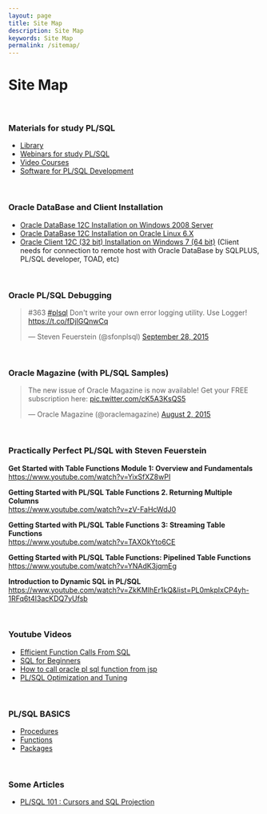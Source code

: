 ```yaml
---
layout: page
title: Site Map
description: Site Map
keywords: Site Map
permalink: /sitemap/
---
```


# Site Map

<br/>

### Materials for study PL/SQL

<ul>
    <li><a href="/library/">Library</a></li>
    <li><a href="/webinars/">Webinars for study PL/SQL</a></li>
    <li><a href="/video-courses/">Video Courses</a></li>
    <li><a href="/software/">Software for PL/SQL Development</a></li>
</ul>

<br/>

### Oracle DataBase and Client Installation

<ul>
    <li><a href="http://oracledba.net/database/installation/single-instance/simple/windows/2008/oracle/12.1/">Oracle DataBase 12C Installation on Windows 2008 Server</a></li>
    <li><a href="http://oracledba.net/database/installation/single-instance/simple/linux/6.7/oracle/12.1/">Oracle DataBase 12C Installation on Oracle Linux 6.X</a></li>
    <li><a href="http://oracledba.net/client/installation/windows/7/oracle/12.1/">Oracle Client 12C (32 bit) Installation on Windows 7 (64 bit)</a> (Client needs for connection to remote host with Oracle DataBase by SQLPLUS, PL/SQL developer, TOAD, etc)</li>
</ul>

<br/>

### Oracle PL/SQL Debugging

<blockquote class="twitter-tweet" lang="en"><p lang="en" dir="ltr">#363 <a href="https://twitter.com/hashtag/plsql?src=hash">#plsql</a> Don&#39;t write your own error logging utility. Use Logger! <a href="https://t.co/fDjIGQnwCq">https://t.co/fDjIGQnwCq</a></p>&mdash; Steven Feuerstein (@sfonplsql) <a href="https://twitter.com/sfonplsql/status/648520588768714752">September 28, 2015</a></blockquote>
<script async src="//platform.twitter.com/widgets.js" charset="utf-8"></script>

<br/>

### Oracle Magazine (with PL/SQL Samples)

<blockquote class="twitter-tweet" lang="en"><p lang="en" dir="ltr">The new issue of Oracle Magazine is now available! Get your FREE subscription here: <a href="http://t.co/cK5A3KsQS5">pic.twitter.com/cK5A3KsQS5</a></p>&mdash; Oracle Magazine (@oraclemagazine) <a href="https://twitter.com/oraclemagazine/status/627890024822894592">August 2, 2015</a></blockquote>
<script async src="//platform.twitter.com/widgets.js" charset="utf-8"></script>

<br/>

### Practically Perfect PL/SQL with Steven Feuerstein

**Get Started with Table Functions Module 1: Overview and Fundamentals**  
https://www.youtube.com/watch?v=YixSfXZ8wPI

**Getting Started with PL/SQL Table Functions 2. Returning Multiple Columns**  
https://www.youtube.com/watch?v=zV-FaHcWdJ0

**Getting Started with PL/SQL Table Functions 3: Streaming Table Functions**  
https://www.youtube.com/watch?v=TAXOkYto6CE

**Getting Started with PL/SQL Table Functions: Pipelined Table Functions**  
https://www.youtube.com/watch?v=YNAdK3jqmEg

**Introduction to Dynamic SQL in PL/SQL**  
https://www.youtube.com/watch?v=ZkKMIhEr1kQ&list=PL0mkplxCP4yh-1RFq6t4I3acKDQ7yUfsb

<br/>

### Youtube Videos

<ul>
    <li><a href="/youtube/oracle-base/efficient-function-calls-from-sql/">Efficient Function Calls From SQL</a></li>
    <li><a href="/youtube/oracle-base/sql-for-beginners/">SQL for Beginners</a></li>
    <li><a href="https://www.youtube.com/watch?t=629&v=m19nEEv083M" rel="nofollow">How to call oracle pl sql function from jsp</a></li>
    <li><a href="http://docs.oracle.com/database/121/LNPLS/tuning.htm#LNPLS012" rel="nofollow">PL/SQL Optimization and Tuning</a></li>
</ul>

<br/>

### PL/SQL BASICS

<ul>
    <li><a href="/basics/procedures/">Procedures</a></li>
    <li><a href="/basics/functions/">Functions</a></li>
    <li><a href="/basics/packages/">Packages</a></li>
</ul>

<br/>

### Some Articles

<ul>
    <li><a href="https://community.oracle.com/docs/DOC-915523" rel="nofollow">PL/SQL 101 : Cursors and SQL Projection</a></li>
</ul>
